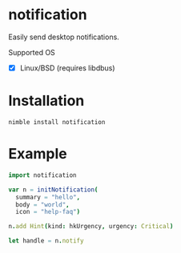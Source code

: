 # notification
Easily send desktop notifications.

Supported OS

- [x] Linux/BSD (requires libdbus)

# Installation
`nimble install notification`

# Example
```nim
import notification

var n = initNotification(
  summary = "hello",
  body = "world",
  icon = "help-faq")

n.add Hint(kind: hkUrgency, urgency: Critical)

let handle = n.notify
```
